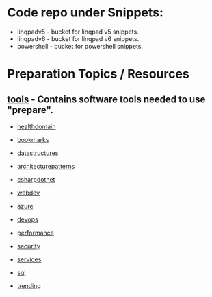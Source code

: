 # Code repo under Snippets:

- linqpadv5 - bucket for linqpad v5 snippets.
- linqpadv6 - bucket for linqpad v6 snippets.
- powershell - bucket for powershell snippets.

# Preparation Topics / Resources
## [tools](/tools/tools.md) - Contains software tools needed to use "prepare".  


- [healthdomain](healthdomain/healthdomain.md)


- [bookmarks](bookmarks/bookmarks.md)
- [datastructures](datastructures/datastructures.md)
- [architecturepatterns](architecturepatterns/architecturepatterns.md)
- [csharpdotnet](csharpdotnet/csharpdotnet.md)
- [webdev](webdev/webdev.md)
- [azure](azure/azure.md)
- [devops](devops/devops.md)
- [performance](performance/performance.md)
- [security](security/security.md)
- [services](services/services.md)
- [sql](sql/sql.md)

- [trending](trending/trending.md)
